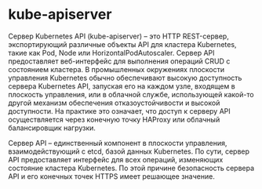 # kube-apiserver

Сервер Kubernetes API (kube-apiserver) – это HTTP REST-сервер, экспортирующий различные объекты API для кластера
Kubernetes, такие как Pod, Node или HorizontalPodAutoscaler. Сервер API предоставляет
веб-интерфейс для выполнения операций CRUD с состоянием кластера. В промышленных окружениях плоскости управления
Kubernetes обычно обеспечивают высокую доступность сервера Kubernetes API,
запуская его на каждом узле, входящем в плоскость управления, или в облачной службе, использующей какой-то другой
механизм обеспечения отказоустойчивости и высокой доступности. На практике это
означает, что доступ к серверу API осуществляется через конечную точку HAProxy или облачный балансировщик нагрузки.

Сервер API – единственный компонент в плоскости управления, взаимодействующий с etcd, базой данных Kubernetes. По сути,
сервер API предоставляет интерфейс для всех операций, изменяющих состояние кластера Kubernetes. По этой причине
безопасность сервера API и его
конечных точек HTTPS имеет решающее значение.

